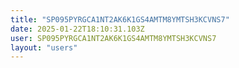 ```yaml
---
title: "SP095PYRGCA1NT2AK6K1GS4AMTM8YMTSH3KCVNS7"
date: 2025-01-22T18:10:31.103Z
user: SP095PYRGCA1NT2AK6K1GS4AMTM8YMTSH3KCVNS7
layout: "users"
---
```

    